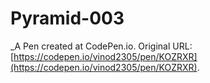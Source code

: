 # Pyramid-003
 _A Pen created at CodePen.io. Original URL: [https://codepen.io/vinod2305/pen/KOZRXR](https://codepen.io/vinod2305/pen/KOZRXR).

 